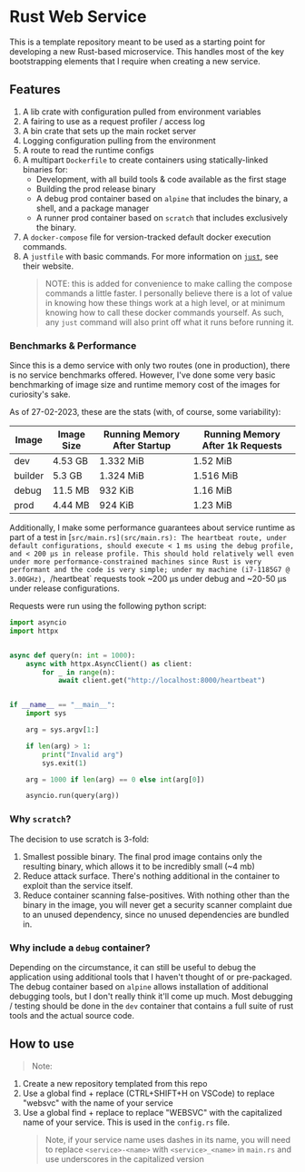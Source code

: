 # Rust Web Service

This is a template repository meant to be used as a starting point for developing a new Rust-based microservice. This handles most of the key bootstrapping elements that I require when creating a new service.

## Features

1. A lib crate with configuration pulled from environment variables
1. A fairing to use as a request profiler / access log
1. A bin crate that sets up the main rocket server
1. Logging configuration pulling from the environment
1. A route to read the runtime configs
1. A multipart `Dockerfile` to create containers using statically-linked binaries for:
   - Development, with all build tools & code available as the first stage
   - Building the prod release binary
   - A debug prod container based on `alpine` that includes the binary, a shell, and a package manager
   - A runner prod container based on `scratch` that includes exclusively the binary.
1. A `docker-compose` file for version-tracked default docker execution commands.
1. A `justfile` with basic commands. For more information on [`just`](https://just.systems), see their website.
   > NOTE: this is added for convenience to make calling the compose commands a little faster. I personally believe there is a lot of value in knowing how these things work at a high level, or at minimum knowing how to call these docker commands yourself. As such, any `just` command will also print off what it runs before running it.

### Benchmarks & Performance

Since this is a demo service with only two routes (one in production), there is no service benchmarks offered. However, I've done some very basic benchmarking of image size and runtime memory cost of the images for curiosity's sake.

As of 27-02-2023, these are the stats (with, of course, some variability):

| Image   | Image Size | Running Memory After Startup | Running Memory After 1k Requests |
| ------- | ---------- | ---------------------------- | -------------------------------- |
| dev     | 4.53 GB    | 1.332 MiB                    | 1.52 MiB                         |
| builder | 5.3 GB     | 1.324 MiB                    | 1.516 MiB                        |
| debug   | 11.5 MB    | 932 KiB                      | 1.16 MiB                         |
| prod    | 4.44 MB    | 924 KiB                      | 1.23 MiB                         |

Additionally, I make some performance guarantees about service runtime as part of a test in [`src/main.rs](src/main.rs): The heartbeat route, under default configurations, should execute < 1 ms using the debug profile, and < 200 μs in release profile. This should hold relatively well even under more performance-constrained machines since Rust is very performant and the code is very simple; under my machine (i7-1185G7 @ 3.00GHz), `/heartbeat` requests took ~200 μs under debug and ~20-50 μs under release configurations.

Requests were run using the following python script:

```py
import asyncio
import httpx


async def query(n: int = 1000):
    async with httpx.AsyncClient() as client:
        for _ in range(n):
            await client.get("http://localhost:8000/heartbeat")


if __name__ == "__main__":
    import sys

    arg = sys.argv[1:]

    if len(arg) > 1:
        print("Invalid arg")
        sys.exit(1)

    arg = 1000 if len(arg) == 0 else int(arg[0])

    asyncio.run(query(arg))
```

### Why `scratch`?

The decision to use scratch is 3-fold:

1. Smallest possible binary. The final prod image contains only the resulting binary, which allows it to be incredibly small (~4 mb)
1. Reduce attack surface. There's nothing additional in the container to exploit than the service itself.
1. Reduce container scanning false-positives. With nothing other than the binary in the image, you will never get a security scanner complaint due to an unused dependency, since
   no unused dependencies are bundled in.

### Why include a `debug` container?

Depending on the circumstance, it can still be useful to debug the application using additional tools that I haven't thought of or pre-packaged. The debug container based on `alpine` allows installation of additional debugging tools, but I don't really think it'll come up much. Most debugging / testing should be done in the `dev` container that contains a full suite of rust tools and the actual source code.

## How to use

> Note:

1. Create a new repository templated from this repo
1. Use a global find + replace (CTRL+SHIFT+H on VSCode) to replace "websvc" with the name of your service
1. Use a global find + replace to replace "WEBSVC" with the capitalized name of your service. This is used in the `config.rs` file.
   > Note, if your service name uses dashes in its name, you will need to replace `<service>-<name>` with `<service>_<name>` in `main.rs` and use underscores in the capitalized version
